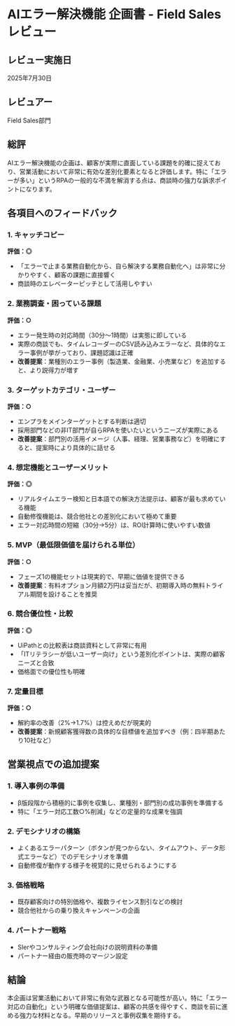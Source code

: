 # AIエラー解決機能 企画書 - Field Salesレビュー

## レビュー実施日
2025年7月30日

## レビュアー
Field Sales部門

## 総評
AIエラー解決機能の企画は、顧客が実際に直面している課題を的確に捉えており、営業活動において非常に有効な差別化要素となると評価します。特に「エラーが多い」というRPAの一般的な不満を解消する点は、商談時の強力な訴求ポイントになります。

## 各項目へのフィードバック

### 1. キャッチコピー
**評価：◎**
- 「エラーで止まる業務自動化から、自ら解決する業務自動化へ」は非常に分かりやすく、顧客の課題に直接響く
- 商談時のエレベーターピッチとして活用しやすい

### 2. 業務調査・困っている課題
**評価：○**
- エラー発生時の対応時間（30分〜1時間）は実態に即している
- 実際の商談でも、タイムレコーダーのCSV読み込みエラーなど、具体的なエラー事例が挙がっており、課題認識は正確
- **改善提案**：業種別のエラー事例（製造業、金融業、小売業など）を追加すると、より説得力が増す

### 3. ターゲットカテゴリ・ユーザー
**評価：○**
- エンプラをメインターゲットとする判断は適切
- 採用部門などの非IT部門が自らRPAを使いたいというニーズが実際にある
- **改善提案**：部門別の活用イメージ（人事、経理、営業事務など）を明確にすると、提案時により具体的に話せる

### 4. 想定機能とユーザーメリット
**評価：◎**
- リアルタイムエラー検知と日本語での解決方法提示は、顧客が最も求めている機能
- 自動修復機能は、競合他社との差別化において極めて重要
- エラー対応時間の短縮（30分→5分）は、ROI計算時に使いやすい数値

### 5. MVP（最低限価値を届けられる単位）
**評価：○**
- フェーズ1の機能セットは現実的で、早期に価値を提供できる
- **改善提案**：有料オプション月額2万円は妥当だが、初期導入時の無料トライアル期間を設けることを推奨

### 6. 競合優位性・比較
**評価：◎**
- UiPathとの比較表は商談資料として非常に有用
- 「ITリテラシーが低いユーザー向け」という差別化ポイントは、実際の顧客ニーズと合致
- 価格面での優位性も明確

### 7. 定量目標
**評価：○**
- 解約率の改善（2%→1.7%）は控えめだが現実的
- **改善提案**：新規顧客獲得数の具体的な目標値を追加すべき（例：四半期あたり10社など）

## 営業視点での追加提案

### 1. 導入事例の準備
- β版段階から積極的に事例を収集し、業種別・部門別の成功事例を準備する
- 特に「エラー対応工数○%削減」などの定量的な成果を強調

### 2. デモシナリオの構築
- よくあるエラーパターン（ボタンが見つからない、タイムアウト、データ形式エラーなど）でのデモシナリオを準備
- 自動修復が動作する様子を視覚的に見せられるようにする

### 3. 価格戦略
- 既存顧客向けの特別価格や、複数ライセンス割引などの検討
- 競合他社からの乗り換えキャンペーンの企画

### 4. パートナー戦略
- SIerやコンサルティング会社向けの説明資料の準備
- パートナー経由の販売時のマージン設定

## 結論
本企画は営業活動において非常に有効な武器となる可能性が高い。特に「エラー対応の自動化」という明確な価値提案は、顧客の共感を得やすく、商談を前に進める強力な材料となる。早期のリリースと事例収集を期待する。